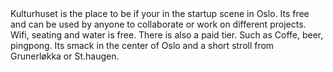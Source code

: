 <!--more--> Kulturhuset is the place to be if your in the startup scene in Oslo. Its free and can be used by anyone to collaborate or work on different projects. Wifi, seating and water is free. There is also a paid tier. Such as Coffe, beer, pingpong. Its smack in the center of Oslo and a short stroll from Grunerløkka or St.haugen.



